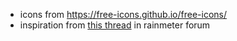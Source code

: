 * icons from https://free-icons.github.io/free-icons/
* inspiration from [this thread](https://forum.rainmeter.net/viewtopic.php?p=206092) in rainmeter forum
